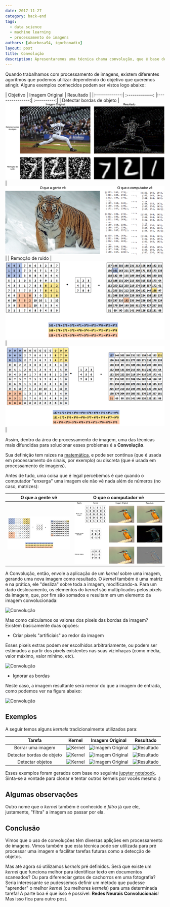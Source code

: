 ```yaml
---
date: 2017-11-27
category: back-end
tags:
  - data science
  - machine learning
  - processamento de imagens
authors: [abarbosa94, igorbonadio]
layout: post
title: Convolução
description: Apresentaremos uma técnica chama convolução, que é base de diversos algoritmos de processamento de imagens.
---
```


Quando trabalhamos com processamento de imagens, existem diferentes agoritmos que podemos utilizar dependendo do objetivo que queremos atingir. Alguns exemplos conhecidos podem ser vistos logo abaixo:

| Objetivo        | Imagem Original | Resultado  |
|:-------------:| :-------------: |:---------------:| :----------:|
| Detectar bordas de objeto | ![Imagem Original](/images/convolucao-1.png) | ![Resultado](/images/convolucao-2.png) |
| Remoção de ruido | ![Imagem Original](/images/convolucao-3.png) | ![Resultado](/images/convolucao-4.png) |


Assim, dentro da área de processamento de imagem, uma das técnicas mais difundidas para solucionar esses problemas é a **Convolução**.

Sua definição tem raizes na [matemática](https://en.wikipedia.org/wiki/Convolution), e pode ser contínua (que é usada em processamento de sinais, por exemplo) ou discreta (que é usada em processamento de imagens).

Antes de tudo, uma coisa que é legal percebemos é que quando o computador "enxerga" uma imagem ele não vê nada além de números (no caso, matrizes):

| O que a gente vê| O que o computador vê  |
| :-------------: |:---------------:|
| ![Imagem Original](/images/convolucao-5.png) | ![Resultado]( /images/convolucao-6.png) |


A Convolução, então, envole a aplicação de um *kernel* sobre uma imagem, gerando uma nova imagem como resultado. O *kernel* também é uma matriz e na prática, ele "desliza" sobre toda a imagem, modificando-a. Para um dado deslocamento, os elementos do *kernel* são multiplicados pelos pixels da imagem, que, por fim são somados e resultam em um elemento da imagem convolucionada:

![Convolução](/images/convolucao-7.png)

Mas como calculamos os valores dos pixels das bordas da imagem? Existem basicamente duas opções:


* Criar pixels "artificiais" ao redor da imagem

Esses pixels extras podem ser escolhidos arbitrariamente, ou podem ser estimados a partir dos pixels existentes nas suas vizinhaças (como média, valor máximo, valor mínimo, etc).

![Convolução](/images/convolucao-8.png)

* Ignorar as bordas

Neste caso, a imagem resultante será menor do que a imagem de entrada, como podemos ver na figura abaixo:

![Convolução](/images/convolucao-9.png)

## Exemplos

A seguir temos alguns *kernels* tradicionalmente utilizados para:

| Tarefa | Kernel        | Imagem Original | Resultado  |
|:--:| :-------------: |:---------------:| :----------:|
| Borrar uma imagem | ![Kernel](/images/convolucao-10.png)      | ![Imagem Original](/images/convolucao-11.png) | ![Resultado](/images/convolucao-12.png) |
| Detectar bordas de objeto | ![Kernel](/images/convolucao-13.png) | ![Imagem Original](/images/convolucao-11.png) | ![Resultado](/images/convolucao-14.png) |
| Detectar objetos | ![Kernel](/images/convolucao-15.png) | ![Imagem Original](/images/convolucao-11.png) | ![Resultado](/images/convolucao-16.png) |


Esses exemplos foram gerados com base no seguinte [jupyter notebook](https://github.com/igorbonadio/Convolution). Sinta-se a vontade para clonar e tentar outros kernels por vocês mesmo :)

## Algumas observações

Outro nome que o *kernel* também é conhecido é *filtro* já que ele, justamente, "filtra" a imagem ao passar por ela.

## Conclusão

Vimos que o uso de convoluções têm diversas aplições em processamento de imagens. Vimos também que esta técnica pode ser utilizada para pré processar uma imagem e facilitar tarefas futuras como a detecção de objetos.

Mas até agora só utilizamos *kernels* pré definidos. Será que existe um *kernel* que funciona melhor para identificar texto em documentos scaneados? Ou para diferenciar gatos de cachorros em uma fotografia? Seria interessante se pudessemos definir um método que pudesse "aprender" o melhor *kernel* (ou melhores *kernels*) para uma determinada tarefa! A parte boa é que isso é possível: **Redes Neurais Convolucionais**! Mas isso fica para outro post.


